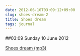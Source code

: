 ```yaml
---
date: 2012-06-10T03:09:12+09:00
slug: shoes-dream-2
title: Shoes dream
tags: journal
---
```


##03:09 Sunday 10 June 2012

[Shoes dream  (mp3)](http://audioboo.fm/boos/839549-shoes-dream.mp3?keyed=true&source=embed)
